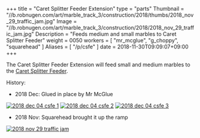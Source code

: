+++
title = "Caret Splitter Feeder Extension"
type = "parts"
Thumbnail = "//b.robnugen.com/art/marble_track_3/construction/2018/thumbs/2018_nov_29_traffic_jam.jpg"
Image = "//b.robnugen.com/art/marble_track_3/construction/2018/2018_nov_29_traffic_jam.jpg"
Description = "Feeds medium and small marbles to Caret Splitter Feeder"
weight = 0050
workers = [
    "mr_mcglue",
    "g_choppy",
    "squarehead"
]
Aliases = [
    "/p/csfe"
]
date = 2018-11-30T09:09:07+09:00
+++

The Caret Splitter Feeder Extension will feed small and medium marbles to the [Caret Splitter Feeder](/p/csf).

History:

* 2018 Dec: Glued in place by Mr McGlue

[![2018 dec 04 csfe 1](//b.robnugen.com/art/marble_track_3/track/parts/thumbs/2018_dec_04_csfe_1.jpg)](//b.robnugen.com/art/marble_track_3/track/parts/2018_dec_04_csfe_1.jpg)
[![2018 dec 04 csfe 2](//b.robnugen.com/art/marble_track_3/track/parts/thumbs/2018_dec_04_csfe_2.jpg)](//b.robnugen.com/art/marble_track_3/track/parts/2018_dec_04_csfe_2.jpg)
[![2018 dec 04 csfe 3](//b.robnugen.com/art/marble_track_3/track/parts/thumbs/2018_dec_04_csfe_3.jpg)](//b.robnugen.com/art/marble_track_3/track/parts/2018_dec_04_csfe_3.jpg)

* 2018 Nov: Squarehead brought it up the ramp

[![2018 nov 29 traffic jam](//b.robnugen.com/art/marble_track_3/construction/2018/thumbs/2018_nov_29_traffic_jam.jpg)](//b.robnugen.com/art/marble_track_3/construction/2018/2018_nov_29_traffic_jam.jpg)
